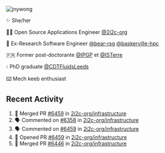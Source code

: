 ![jnywong](https://readme-typing-svg.demolab.com?font=Intel+One+Mono&size=36&duration=3000&pause=1000&color=97E70A&vCenter=true&width=170&lines=jnywong)

✨ She/her

👩‍💻 Open Source Applications Engineer [@2i2c-org](https://2i2c.org/)

🐻 Ex-Research Software Engineer [@bear-rsg](https://github.com/bear-rsg) [@baskerville-hpc](https://github.com/baskerville-hpc) 

🇫🇷 Former post-doctorante [@IPGP](https://github.com/IPGP) et [@ISTerre](https://www.isterre.fr/) 

💧 PhD graduate [@CDTFluidsLeeds](https://fluid-dynamics.leeds.ac.uk/) 

⌨️ Mech keeb enthusiast 

## Recent Activity 

<!--START_SECTION:activity-->
1. 🎉 Merged PR [#6459](https://github.com/2i2c-org/infrastructure/pull/6459) in [2i2c-org/infrastructure](https://github.com/2i2c-org/infrastructure)
2. 🗣 Commented on [#6358](https://github.com/2i2c-org/infrastructure/issues/6358#issuecomment-3119845923) in [2i2c-org/infrastructure](https://github.com/2i2c-org/infrastructure)
3. 🗣 Commented on [#6459](https://github.com/2i2c-org/infrastructure/pull/6459#issuecomment-3119828477) in [2i2c-org/infrastructure](https://github.com/2i2c-org/infrastructure)
4. 💪 Opened PR [#6459](https://github.com/2i2c-org/infrastructure/pull/6459) in [2i2c-org/infrastructure](https://github.com/2i2c-org/infrastructure)
5. 🎉 Merged PR [#6446](https://github.com/2i2c-org/infrastructure/pull/6446) in [2i2c-org/infrastructure](https://github.com/2i2c-org/infrastructure)
<!--END_SECTION:activity-->
